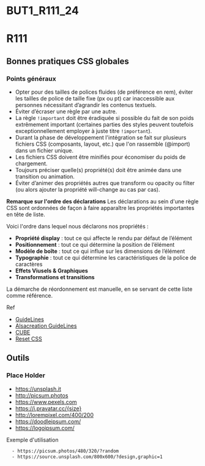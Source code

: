 # BUT1_R111_24

# R111

## Bonnes pratiques CSS globales

### Points généraux

- Opter pour des tailles de polices fluides (de préférence en rem), éviter les tailles de police de taille fixe (px ou pt) car inaccessible aux personnes nécessitant d’agrandir les contenus textuels.
- Éviter d’écraser une règle par une autre.
- La règle `!important` doit être éradiquée si possible du fait de son poids extrêmement important (certaines parties des styles peuvent toutefois exceptionnellement employer à juste titre `!important`).
- Durant la phase de développement l'intégration se fait sur plusieurs fichiers CSS (composants, layout, etc.) que l'on rassemble (@import) dans un fichier unique.
- Les fichiers CSS doivent être minifiés pour économiser du poids de chargement.
- Toujours préciser quelle(s) propriété(s) doit être animée dans une transition ou animation.
- Éviter d’animer des propriétés autres que transform ou opacity ou filter (ou alors ajouter la propriété will-change au cas par cas).

**Remarque sur l'ordre des déclarations**
Les déclarations au sein d'une règle CSS sont ordonnées de façon à faire apparaître les propriétés importantes en tête de liste.

Voici l'ordre dans lequel nous déclarons nos propriétés :

- **Propriété display** : tout ce qui affecte le rendu par défaut de l’élément
- **Positionnement** : tout ce qui détermine la position de l’élément
- **Modèle de boîte** : tout ce qui influe sur les dimensions de l’élément
- **Typographie** : tout ce qui détermine les caractéristiques de la police de caractères
- **Effets Viusels & Graphiques**
- **Transformations et transitions**

La démarche de réordonnement est manuelle, en se servant de cette liste comme référence.

Ref
- [GuideLines](https://www.alsacreations.com/outils/guidelines/Guidelines-CSS.md)
- [Alsacreation GuideLines](https://github.com/alsacreations/guidelines/blob/master/Guidelines-CSS.md)
- [CUBE](https://cube.fyi)
- [Reset CSS](https://piccalil.li/blog/a-more-modern-css-reset/) 


## Outils 

### Place Holder

- https://unsplash.it
- http://picsum.photos
- https://www.pexels.com
- https://i.pravatar.cc/{size}
- http://lorempixel.com/400/200
- https://doodleipsum.com/
- https://logoipsum.com/

Exemple d'utilisation

``` html
  - https://picsum.photos/480/320/?random
  - https://source.unsplash.com/800x600/?design,graphic=1
```

